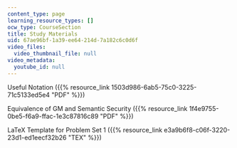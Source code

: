 ```yaml
---
content_type: page
learning_resource_types: []
ocw_type: CourseSection
title: Study Materials
uid: 67ae96bf-1a39-ee64-214d-7a182c6c0d6f
video_files:
  video_thumbnail_file: null
video_metadata:
  youtube_id: null
---
```


Useful Notation ({{% resource_link 1503d986-6ab5-75c0-3225-71c5133ed5e4 "PDF" %}})

Equivalence of GM and Semantic Security ({{% resource_link 1f4e9755-0be5-f6a9-ffac-1e3c87816c89 "PDF" %}})

LaTeX Template for Problem Set 1 ({{% resource_link e3a9b6f8-c06f-3220-23d1-ed1eecf32b26 "TEX" %}})